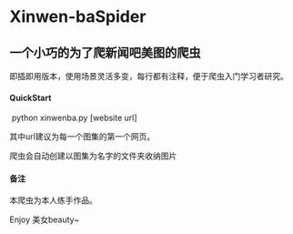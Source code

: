 # Xinwen-baSpider



## 一个小巧的为了爬新闻吧美图的爬虫

即插即用版本，使用场景灵活多变，每行都有注释，便于爬虫入门学习者研究。

#### QuickStart

​	python xinwenba.py [website url]

其中url建议为每一个图集的第一个网页。

爬虫会自动创建以图集为名字的文件夹收纳图片



#### 备注

本爬虫为本人练手作品。

Enjoy 美女beauty~